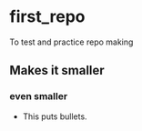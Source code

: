 # first_repo
To test and practice repo making
## Makes it smaller
### even smaller
* This puts bullets.
